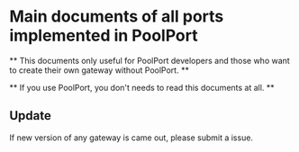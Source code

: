 # Main documents of all ports implemented in PoolPort

** This documents only useful for PoolPort developers and those who want to create their own gateway without PoolPort. **

** If you use PoolPort, you don't needs to read this documents at all. **

## Update

If new version of any gateway is came out, please submit a issue.
